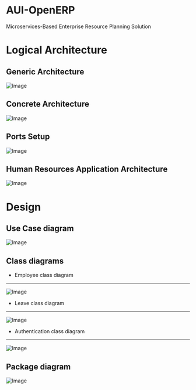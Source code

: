 # AUI-OpenERP
Microservices-Based Enterprise Resource Planning Solution
# Logical Architecture
## Generic Architecture
![Image](https://i.imgur.com/juDzk18.png)
## Concrete Architecture
![Image](https://i.imgur.com/mrrZNjH.png)
## Ports Setup
![Image](https://i.imgur.com/9DUhbwI.png)
## Human Resources Application Architecture
![Image](https://i.imgur.com/b72n7cA.png)
# Design
## Use Case diagram
![Image](https://i.imgur.com/HFrfAx7.png)  
## Class diagrams
* Employee class diagram
---
![Image](https://i.imgur.com/DnXx0of.png)
* Leave class diagram
---
![Image](https://i.imgur.com/8gHdEZR.png)
* Authentication class diagram
---
![Image](https://i.imgur.com/0Ot62R4.png)
## Package diagram
![Image](https://i.imgur.com/oewTRZP.png)
